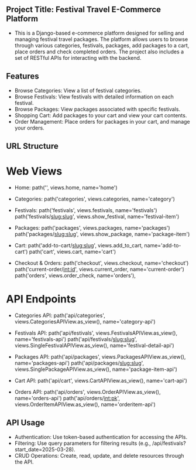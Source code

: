 ## Project Title: Festival Travel E-Commerce Platform
- This is a Django-based e-commerce platform designed for selling and managing festival travel packages. 
The platform allows users to browse through various categories, festivals, packages, add packages to a cart, place orders and check completed orders. The project also includes a set of RESTful APIs for interacting with the backend.

## Features
- Browse Categories: View a list of festival categories.
- Browse Festivals: View festivals with detailed information on each festival.
- Browse Packages: View packages associated with specific festivals.
- Shopping Cart: Add packages to your cart and view your cart contents.
- Order Management: Place orders for packages in your cart, and manage your orders.


## URL Structure

# Web Views
- Home:
path('', views.home, name='home')

- Categories:
path('categories', views.categories, name='category')

- Festivals:
path('festivals', views.festivals, name='festivals')
path('festivals/<slug:slug>', views.show_festival, name='festival-item')

- Packages:
path('packages', views.packages, name='packages')
path('packages/<slug:slug>', views.show_package, name='package-item')

- Cart:
path('add-to-cart/<slug:slug>', views.add_to_cart, name='add-to-cart')
path('cart', views.cart, name='cart')

- Checkout & Orders:
path('checkout', views.checkout, name='checkout')
path('current-order/<int:id>', views.current_order, name='current-order')
path('orders', views.order_check, name='orders'),

# API Endpoints
- Categories API:
path('api/categories', views.CategoriesAPIView.as_view(), name='category-api')

- Festivals API:
path('api/festivals', views.FestivalsAPIView.as_view(), name='festivals-api')
path('api/festivals/<slug:slug>', views.SingleFestivalAPIView.as_view(), name='festival-detail-api')

- Packages API:
path('api/packages', views.PackagesAPIView.as_view(), name='packages-api')
path('api/packages/<slug:slug>', views.SinglePackageAPIView.as_view(), name='package-item-api')

- Cart API:
path('api/cart', views.CartAPIView.as_view(), name='cart-api')

- Orders API:
path('api/orders', views.OrderAPIView.as_view(), name='orders-api')
path('api/orders/<int:pk>', views.OrderItemAPIView.as_view(), name='orderitem-api')

## API Usage
- Authentication: Use token-based authentication for accessing the APIs.
- Filtering: Use query parameters for filtering results (e.g., /api/festivals?start_date=2025-03-28).
- CRUD Operations: Create, read, update, and delete resources through the API.
